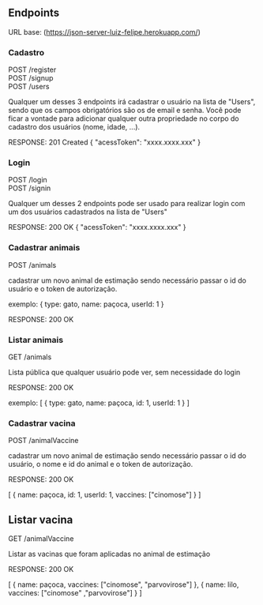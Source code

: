 ## Endpoints

URL base: (https://json-server-luiz-felipe.herokuapp.com/)

### Cadastro

POST /register <br>
POST /signup  <br>
POST /users

Qualquer um desses 3 endpoints irá cadastrar o usuário na lista de "Users", sendo que os campos obrigatórios são os de email e senha.
Você pode ficar a vontade para adicionar qualquer outra propriedade no corpo do cadastro dos usuários (nome, idade, ...).

RESPONSE: 201 Created 
{
    "acessToken": "xxxx.xxxx.xxx"
}

### Login

POST /login <br>
POST /signin

Qualquer um desses 2 endpoints pode ser usado para realizar login com um dos usuários cadastrados na lista de "Users"

RESPONSE: 200 OK
{
    "acessToken": "xxxx.xxxx.xxx"
}

### Cadastrar animais
POST /animals

cadastrar um novo animal de estimação sendo necessário passar o id do usuário e o token de autorização.

exemplo:
{
    type: gato,
    name: paçoca,
    userId: 1
}

RESPONSE: 200 OK 

### Listar animais
GET /animals

Lista pública que qualquer usuário pode ver, sem necessidade do login

RESPONSE: 200 OK

exemplo:
[
    {
        type: gato,
        name: paçoca,
        id: 1,
        userId: 1
    }
]

### Cadastrar vacina

POST /animalVaccine

cadastrar um novo animal de estimação sendo necessário passar o id do usuário, o nome e id do animal e o token de autorização.

RESPONSE: 200 OK

[
    {
        name: paçoca,
        id: 1,
        userId: 1,
        vaccines: ["cinomose"]
    }
]

## Listar vacina

GET /animalVaccine

Listar as vacinas que foram aplicadas no animal de estimação 

RESPONSE: 200 OK

[
    {
        name: paçoca,
        vaccines: ["cinomose", "parvovirose"]
    },
    {
        name: lilo,
        vaccines: ["cinomose" ,"parvovirose"]
    }
]